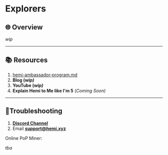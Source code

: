 # Explorers

## 🌐 Overview

_wip_

***

## 📚 Resources

1. [hemi-ambassador-program.md](../../additional-resources/hemi-ambassador-program.md "mention")
2. **Blog (**_**wip)**_
3. **YouTube (**_**wip)**_
4. **Explain Hemi to Me like I'm 5** (_Coming Soon)_

***

## 📐Troubleshooting

1. [**Discord Channel**](https://discord.com/channels/1202677849887080508/1217860733820469298)
2. Email [**support@hemi.xyz**](https://emailto:support@hemi.xyz)







Online PoP Miner:

_tba_
